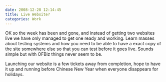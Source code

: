 ```yaml
---
date: 2008-12-28 12:14:45
title: Live Website?
categories: Work
---
```


OK so the week has been and gone, and instead of getting two websites live we have only managed to get one ready and working. Learn masses about testing systems and how you need to be able to have a exact copy of the site somewhere else so that you can test before it goes live. Sounds simple but with OFBiz things never seem to be.

Launching our website is a few tickets away from completion, hope to have it up and running before Chinese New Year when everyone disappears for holidays.
